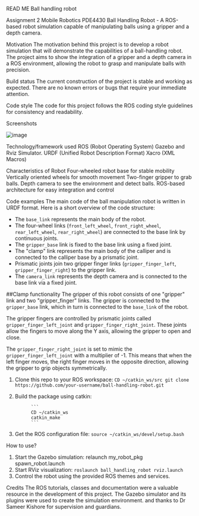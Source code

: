 READ ME
Ball handling robot

Assignment 2 Mobile Robotics PDE4430
Ball Handling Robot - A ROS-based robot simulation capable of manipulating balls using a gripper and a depth camera.

Motivation
The motivation behind this project is to develop a robot simulation that will demonstrate the capabilities of a ball-handling robot. The project aims to show the integration of a gripper and a depth camera in a ROS environment, allowing the robot to grasp and manipulate balls with precision.

Build status
The current construction of the project is stable and working as expected. There are no known errors or bugs that require your immediate attention.

Code style
The code for this project follows the ROS coding style guidelines for consistency and readability.

Screenshots

![image](https://github.com/robofan45/ass2VRDF/assets/115145225/70ddfb19-43a4-4bae-a9b5-cedfb0fbd367)

Technology/framework used
ROS (Robot Operating System)
Gazebo and Rviz Simulator.
URDF (Unified Robot Description Format)
Xacro (XML Macros)

Characteristics of Robot
Four-wheeled robot base for stable mobility
Vertically oriented wheels for smooth movement
Two-finger gripper to grab balls.
Depth camera to see the environment and detect balls.
ROS-based architecture for easy integration and control

Code examples
The main code of the ball manipulation robot is written in URDF format. Here is a short overview of the code structure:

- The `base_link` represents the main body of the robot.
- The four-wheel links (`front_left_wheel`, `front_right_wheel`, `rear_left_wheel`, `rear_right_wheel`) are connected to the base link by continuous joints.
- The `gripper_base` link is fixed to the base link using a fixed joint.
- The "clamp" link represents the main body of the calliper and is connected to the calliper base by a prismatic joint.
- Prismatic joints join two gripper finger links (`gripper_finger_left`, `gripper_finger_right`) to the gripper link.
- The `camera_link` represents the depth camera and is connected to the base link via a fixed joint.

##Clamp functionality
The gripper of this robot consists of one "gripper" link and two "gripper_finger" links. The gripper is connected to the `gripper_base` link, which in turn is connected to the `base_link` of the robot.

The gripper fingers are controlled by prismatic joints called `gripper_finger_left_joint` and `gripper_finger_right_joint`. These joints allow the fingers to move along the Y axis, allowing the gripper to open and close.

The `gripper_finger_right_joint` is set to mimic the `gripper_finger_left_joint` with a multiplier of -1. This means that when the left finger moves, the right finger moves in the opposite direction, allowing the gripper to grip objects symmetrically.


1. Clone this repo to your ROS workspace:
             ```
             CD ~/catkin_ws/src
             git clone https://github.com/your-username/ball-handling-robot.git
             ```
2. Build the package using catkin:

             ```
             CD ~/catkin_ws
             catkin_make
             ```
3. Get the ROS configuration file:
             ```
             source ~/catkin_ws/devel/setup.bash
             ```

How to use?
1. Start the Gazebo simulation:
            relaunch my_robot_pkg spawn_robot.launch             
2. Start RViz visualization:
             ```
             roslaunch ball_handling_robot rviz.launch
             ```
3. Control the robot using the provided ROS themes and services.

Credits
The ROS tutorials, classes and documentation were a valuable resource in the development of this project. The Gazebo simulator and its plugins were used to create the simulation environment.
and thanks to Dr Sameer Kishore for supervision and guardians. 
